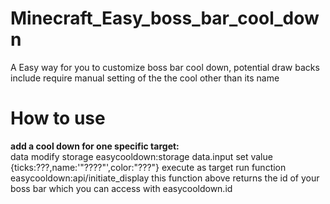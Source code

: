 # Minecraft_Easy_boss_bar_cool_down
A Easy way for you to customize boss bar cool down, potential draw backs include require manual setting of the the cool other than its name
# How to use
**add a cool down for one specific target:**      
data modify storage easycooldown:storage data.input set value {ticks:???,name:'"????"',color:"???"}
execute as target run function easycooldown:api/initiate_display
this function above returns the id of your boss bar which you can access with easycooldown.id
